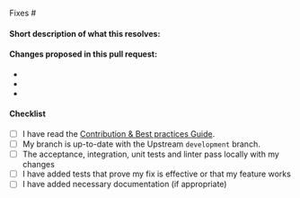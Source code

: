 <!-- 
(Thanks for sending a pull request! Please make sure you click the link above to view the contribution guidelines, then fill out the blanks below.)
-->

<!-- Add the issue number that is fixed by this PR (In the form Fixes #123) -->

Fixes #

#### Short description of what this resolves:


#### Changes proposed in this pull request:

-
-
-

#### Checklist

- [ ] I have read the [Contribution & Best practices Guide](https://...).
- [ ] My branch is up-to-date with the Upstream `development` branch.
- [ ] The acceptance, integration, unit tests and linter pass locally with my changes <!-- use `ember test` to run all the tests -->
- [ ] I have added tests that prove my fix is effective or that my feature works
- [ ] I have added necessary documentation (if appropriate)
